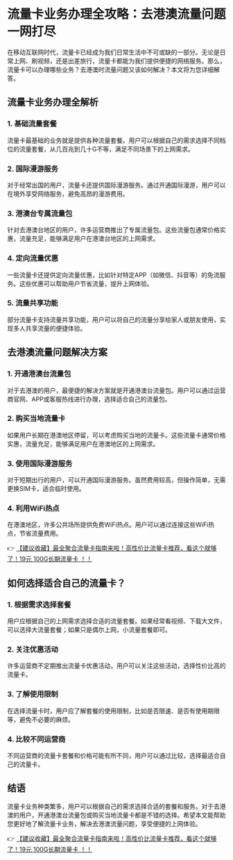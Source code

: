 # 流量卡业务办理全攻略：去港澳流量问题一网打尽

在移动互联网时代，流量卡已经成为我们日常生活中不可或缺的一部分。无论是日常上网、刷视频，还是出差旅行，流量卡都能为我们提供便捷的网络服务。那么，流量卡可以办理哪些业务？去港澳时流量问题又该如何解决？本文将为您详细解答。

## 流量卡业务办理全解析

### 1. 基础流量套餐
流量卡最基础的业务就是提供各种流量套餐。用户可以根据自己的需求选择不同档位的流量套餐，从几百兆到几十G不等，满足不同场景下的上网需求。

### 2. 国际漫游服务
对于经常出国的用户，流量卡还提供国际漫游服务。通过开通国际漫游，用户可以在境外享受网络服务，避免高昂的漫游费用。

### 3. 港澳台专属流量包
针对去港澳台地区的用户，许多运营商推出了专属流量包。这些流量包通常价格实惠，流量充足，能够满足用户在港澳台地区的上网需求。

### 4. 定向流量优惠
一些流量卡还提供定向流量优惠，比如针对特定APP（如微信、抖音等）的免流服务。这些优惠可以帮助用户节省流量，提升上网体验。

### 5. 流量共享功能
部分流量卡支持流量共享功能，用户可以将自己的流量分享给家人或朋友使用，实现多人共享流量的便捷体验。

## 去港澳流量问题解决方案

### 1. 开通港澳台流量包
对于去港澳的用户，最便捷的解决方案就是开通港澳台流量包。用户可以通过运营商官网、APP或客服热线进行办理，选择适合自己的流量包。

### 2. 购买当地流量卡
如果用户长期在港澳地区停留，可以考虑购买当地的流量卡。这些流量卡通常价格实惠，流量充足，能够满足用户在港澳地区的上网需求。

### 3. 使用国际漫游服务
对于短期出行的用户，可以开通国际漫游服务。虽然费用较高，但操作简单，无需更换SIM卡，适合临时使用。

### 4. 利用WiFi热点
在港澳地区，许多公共场所提供免费WiFi热点。用户可以通过连接这些WiFi热点，节省流量费用。

👉 [【建议收藏】最全聚合流量卡指南来啦！高性价比流量卡推荐，看这个就够了！19元 100G长期流量卡 ！！](https://bit.ly/Liuliangka)

## 如何选择适合自己的流量卡？

### 1. 根据需求选择套餐
用户应根据自己的上网需求选择合适的流量套餐。如果经常看视频、下载大文件，可以选择大流量套餐；如果只是偶尔上网，小流量套餐即可。

### 2. 关注优惠活动
许多运营商不定期推出流量卡优惠活动，用户可以关注这些活动，选择性价比高的流量卡。

### 3. 了解使用限制
在选择流量卡时，用户应了解套餐的使用限制，比如是否限速、是否有使用期限等，避免不必要的麻烦。

### 4. 比较不同运营商
不同运营商的流量卡套餐和价格可能有所不同，用户可以通过比较，选择最适合自己的流量卡。

## 结语

流量卡业务种类繁多，用户可以根据自己的需求选择合适的套餐和服务。对于去港澳的用户，开通港澳台流量包或购买当地流量卡都是不错的选择。希望本文能帮助您更好地了解流量卡业务，解决去港澳流量问题，享受便捷的上网体验。

👉 [【建议收藏】最全聚合流量卡指南来啦！高性价比流量卡推荐，看这个就够了！19元 100G长期流量卡 ！！](https://bit.ly/Liuliangka)